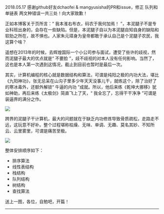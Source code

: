 2018.05.17 感谢github好友dchaofei & mangyusisha的PR和issue，修正 队列和单链表 两文种错误一共三处！向大家致歉！


正如本博客关于页所言：“ 我本淮右布衣，码农于我何加焉！ ”，本泥腿子不是专业科班出身的，会存在一些缺陷。但是，本泥腿子自以为本泥腿自知自身的缺陷和软肋之所在，故不惧也。人家朱元璋身为皇帝都敢于承认自己是个泥腿子农民，我这算个啥？

遥想在2013年的时候，去辉煌国际一个小公司参与面试，遭受了些许的歧视，然而泥腿子最大的优点就是“ 不要脸 ”，歧不歧视的对本人没有任何影响。当然了，这也是本人第一次遇到这情况，截止到目前也暂时是最后一次。

其实，计算机编程的核心就是数据结构和算法，可谓是纯阳之极的内功大法，堪比《九阳神功》，张无忌呆在山沟子里多少年天天没事儿干，就练这个，除了治好了的寒冰毒外，还额外解锁“ 牛逼的内功 ”成就。所以，他后来练《乾坤大挪移》犹如神助，再后来练《太极剑》简直飞上了天，“ 我全忘了，忘得干干净净 ”可谓是装逼界的满分之作。

![](http://static.ti-node.com/6401063672902320128)

跨界的泥腿子干计算机，最大的问题就在于缺乏内功修炼导致骨质疏松，走路走不远，这玩意不好补。整个过程堪称枯燥、无味、单调、无趣、莫名其妙、不知所云、云里雾里，可谓是痛苦至极。

![](http://static.ti-node.com/6401067578973749249)

整体安排顺序如下：

- 排序算法
- 线性表结构
- 栈结构
- 队列结构
- 树结构
- 查找算法

送上一图，各位，自勉吧，开篇！

----
